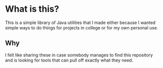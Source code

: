 # What is this?
This is a simple library of Java utilities that I made either because I wanted simple ways to do things for projects in college or for my own personal use.
## Why
I felt like sharing these in case somebody manages to find this repository and is looking for tools that can pull off exactly what they need.